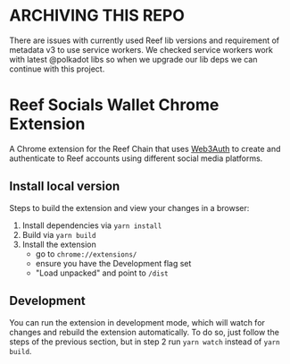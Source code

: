 # ARCHIVING THIS REPO
There are issues with currently used Reef lib versions and requirement of metadata v3 to use service workers. We checked service workers work with latest @polkadot libs so when we upgrade our lib deps we can continue with this project.


# Reef Socials Wallet Chrome Extension

A Chrome extension for the Reef Chain that uses [Web3Auth](https://web3auth.io/) to create and authenticate to Reef accounts using different social media platforms.

<!-- ## Installation -->

<!-- Install via [Chrome web store](https://chrome.google.com/webstore/detail/XXXXXXXXXX) -->

## Install local version

Steps to build the extension and view your changes in a browser:

1. Install dependencies via `yarn install`
2. Build via `yarn build`
3. Install the extension
   - go to `chrome://extensions/`
   - ensure you have the Development flag set
   - "Load unpacked" and point to `/dist`

## Development

You can run the extension in development mode, which will watch for changes and rebuild the extension automatically. To do so, just follow the steps of the previous section, but in step 2 run `yarn watch` instead of `yarn build`.
